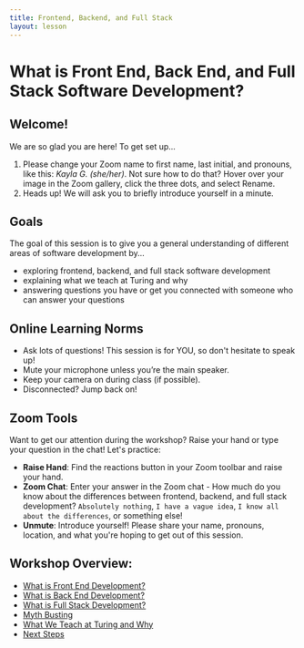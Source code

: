 ```yaml
---
title: Frontend, Backend, and Full Stack
layout: lesson
---
```


# What is Front End, Back End, and Full Stack Software Development?

## Welcome!

We are so glad you are here! To get set up...
1. Please change your Zoom name to first name, last initial, and pronouns, like this: _Kayla G. (she/her)_. Not sure how to do that? Hover over your image in the Zoom gallery, click the three dots, and select Rename.
2. Heads up! We will ask you to briefly introduce yourself in a minute.

## Goals

The goal of this session is to give you a general understanding of different areas of software development by...
- exploring frontend, backend, and full stack software development
- explaining what we teach at Turing and why
- answering questions you have or get you connected with someone who can answer your questions

## Online Learning Norms

- Ask lots of questions! This session is for YOU, so don't hesitate to speak up!
- Mute your microphone unless you’re the main speaker.
- Keep your camera on during class (if possible).
- Disconnected? Jump back on!

## Zoom Tools

Want to get our attention during the workshop? Raise your hand or type your question in the chat! Let's practice:
- **Raise Hand**: Find the reactions button in your Zoom toolbar and raise your hand.
- **Zoom Chat**: Enter your answer in the Zoom chat - How much do you know about the differences between frontend, backend, and full stack development? `Absolutely nothing`, `I have a vague idea`, `I know all about the differences`, or something else!
- **Unmute**: Introduce yourself! Please share your name, pronouns, location, and what you're hoping to get out of this session.

## Workshop Overview:
- [What is Front End Development?](./what-is-fe)
- [What is Back End Development?](./what-is-be)
- [What is Full Stack Development?](./what-is-fs)
- [Myth Busting](./myth-busting)
- [What We Teach at Turing and Why](./why-be-fe)
- [Next Steps](./next-steps)